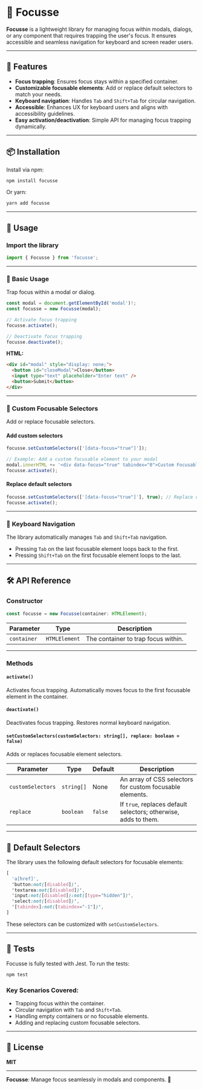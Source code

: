# 👀 Focusse

**Focusse** is a lightweight library for managing focus within modals, dialogs, or any component that requires trapping the user's focus. It ensures accessible and seamless navigation for keyboard and screen reader users.

---

## 🚀 Features

- **Focus trapping**: Ensures focus stays within a specified container.
- **Customizable focusable elements**: Add or replace default selectors to match your needs.
- **Keyboard navigation**: Handles `Tab` and `Shift+Tab` for circular navigation.
- **Accessible**: Enhances UX for keyboard users and aligns with accessibility guidelines.
- **Easy activation/deactivation**: Simple API for managing focus trapping dynamically.

---

## 📦 Installation

Install via npm:

```bash
npm install focusse
```

Or yarn:

```bash
yarn add focusse
```

---

## 🔧 Usage

### Import the library

```typescript
import { Focusse } from 'focusse';
```

---

### 🔹 **Basic Usage**

Trap focus within a modal or dialog.

```typescript
const modal = document.getElementById('modal')!;
const focusse = new Focusse(modal);

// Activate focus trapping
focusse.activate();

// Deactivate focus trapping
focusse.deactivate();
```

**HTML:**

```html
<div id="modal" style="display: none;">
  <button id="closeModal">Close</button>
  <input type="text" placeholder="Enter text" />
  <button>Submit</button>
</div>
```

---

### 🔹 **Custom Focusable Selectors**

Add or replace focusable selectors.

#### **Add custom selectors**
```typescript
focusse.setCustomSelectors(['[data-focus="true"]']);

// Example: Add a custom focusable element to your modal
modal.innerHTML += '<div data-focus="true" tabindex="0">Custom Focusable Element</div>';
focusse.activate();
```

#### **Replace default selectors**
```typescript
focusse.setCustomSelectors(['[data-focus="true"]'], true); // Replace defaults
focusse.activate();
```

---

### 🔹 **Keyboard Navigation**

The library automatically manages `Tab` and `Shift+Tab` navigation.

- Pressing `Tab` on the last focusable element loops back to the first.
- Pressing `Shift+Tab` on the first focusable element loops to the last.

---

## 🛠️ API Reference

### **Constructor**

```typescript
const focusse = new Focusse(container: HTMLElement);
```

| Parameter   | Type       | Description                       |
|-------------|------------|-----------------------------------|
| `container` | `HTMLElement` | The container to trap focus within. |

---

### **Methods**

#### **`activate()`**

Activates focus trapping. Automatically moves focus to the first focusable element in the container.

#### **`deactivate()`**

Deactivates focus trapping. Restores normal keyboard navigation.

#### **`setCustomSelectors(customSelectors: string[], replace: boolean = false)`**

Adds or replaces focusable element selectors.

| Parameter         | Type      | Default | Description                                                             |
|-------------------|-----------|---------|-------------------------------------------------------------------------|
| `customSelectors` | `string[]`| None    | An array of CSS selectors for custom focusable elements.                |
| `replace`         | `boolean` | `false` | If `true`, replaces default selectors; otherwise, adds to them.         |

---

## 📜 Default Selectors

The library uses the following default selectors for focusable elements:

```css
[
  'a[href]',
  'button:not([disabled])',
  'textarea:not([disabled])',
  'input:not([disabled]):not([type="hidden"])',
  'select:not([disabled])',
  '[tabindex]:not([tabindex="-1"])',
]
```

These selectors can be customized with `setCustomSelectors`.

---

## 🧪 Tests

Focusse is fully tested with Jest. To run the tests:

```bash
npm test
```

### Key Scenarios Covered:
- Trapping focus within the container.
- Circular navigation with `Tab` and `Shift+Tab`.
- Handling empty containers or no focusable elements.
- Adding and replacing custom focusable selectors.

---

## 📜 License

**MIT**

---

**Focusse**: Manage focus seamlessly in modals and components. 🚀
